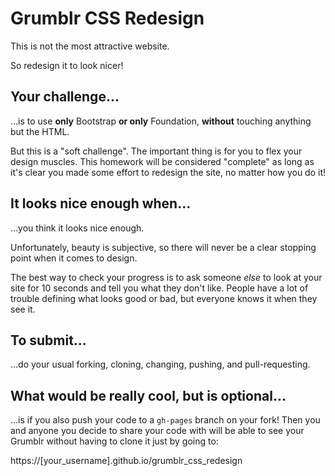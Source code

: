# Grumblr CSS Redesign

This is not the most attractive website.

So redesign it to look nicer!

## Your challenge...

...is to use **only** Bootstrap **or only** Foundation, **without** touching anything but the HTML.

But this is a "soft challenge". The important thing is for you to flex your design muscles. This homework will be considered "complete" as long as it's clear you made some effort to redesign the site, no matter how you do it!

## It looks nice enough when...

...you think it looks nice enough.

Unfortunately, beauty is subjective, so there will never be a clear stopping point when it comes to design.

The best way to check your progress is to ask someone *else* to look at your site for 10 seconds and tell you what they don't like. People have a lot of trouble defining what looks good or bad, but everyone knows it when they see it.

## To submit...

...do your usual forking, cloning, changing, pushing, and pull-requesting.

## What would be really cool, but is optional...

...is if you also push your code to a `gh-pages` branch on your fork! Then you and anyone you decide to share your code with will be able to see your Grumblr without having to clone it just by going to:

https://[your_username].github.io/grumblr_css_redesign


